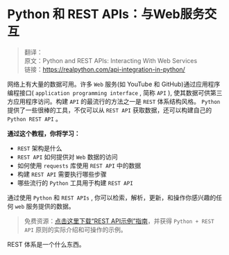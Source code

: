 # Python 和 REST APIs：与Web服务交互


> 翻译：  
> 原文：Python and REST APIs: Interacting With Web Services   
> 链接：https://realpython.com/api-integration-in-python/   


网络上有大量的数据可用。许多 `Web` 服务(如 YouTube 和 GitHub)通过应用程序编程接口( `application programming interface` , 简称 `API` ), 使其数据可供第三方应用程序访问。构建 `API` 的最流行的方法之一是 `REST` 体系结构风格。 `Python` 提供了一些很棒的工具，不仅可以从 `REST API` 获取数据，还可以构建自己的 `Python REST API` 。

**通过这个教程，你将学习：**

* `REST` 架构是什么
* `REST API` 如何提供对 `Web` 数据的访问
* 如何使用 `requests` 库使用 `REST API` 中的数据
* 构建 `REST API` 需要执行哪些步骤
* 哪些流行的 `Python` 工具用于构建 `REST API`

通过使用 `Python` 和 `REST APIs` , 你可以检索，解析，更新，和操作你感兴趣的任何 `web` 服务提供的数据。

> 免费资源：[点击这里下载“REST API示例”指南](https://realpython.com/api-integration-in-python/)，并获得 `Python + REST API` 原则的实际介绍和可操作的示例。


REST 体系是一个什么东西。